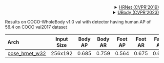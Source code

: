 <!-- [ALGORITHM] -->

<details>
<summary align="right"><a href="http://openaccess.thecvf.com/content_CVPR_2019/html/Sun_Deep_High-Resolution_Representation_Learning_for_Human_Pose_Estimation_CVPR_2019_paper.html">HRNet (CVPR'2019)</a></summary>

```bibtex
@inproceedings{sun2019deep,
  title={Deep high-resolution representation learning for human pose estimation},
  author={Sun, Ke and Xiao, Bin and Liu, Dong and Wang, Jingdong},
  booktitle={Proceedings of the IEEE conference on computer vision and pattern recognition},
  pages={5693--5703},
  year={2019}
}
```

</details>

<!-- [DATASET] -->

<details>
<summary align="right"><a href="https://arxiv.org/abs/2303.16160">UBody (CVPR'2023)</a></summary>

```bibtex
@article{lin2023one,
  title={One-Stage 3D Whole-Body Mesh Recovery with Component Aware Transformer},
  author={Lin, Jing and Zeng, Ailing and Wang, Haoqian and Zhang, Lei and Li, Yu},
  booktitle={Proceedings of the IEEE/CVF Conference on Computer Vision and Pattern Recognition},
  year={2023},
}
```

</details>

Results on COCO-WholeBody v1.0 val with detector having human AP of 56.4 on COCO val2017 dataset

| Arch                                    | Input Size | Body AP | Body AR | Foot AP | Foot AR | Face AP | Face AR | Hand AP | Hand AR | Whole AP | Whole AR |                   ckpt                   |                   log                   |
| :-------------------------------------- | :--------: | :-----: | :-----: | :-----: | :-----: | :-----: | :-----: | :-----: | :-----: | :------: | :------: | :--------------------------------------: | :-------------------------------------: |
| [pose_hrnet_w32](/configs/wholebody_2d_keypoint/topdown_heatmap/ubody/td-hm_hrnet-w32_8xb64-210e_coco-wholebody-256x192.py) |  256x192   |  0.685  |  0.759  |  0.564  |  0.675  |  0.625  |  0.705  |  0.516  |  0.609  |  0.549   |  0.646   | [ckpt](https://download.openmmlab.com/mmpose/v1/wholebody_2d_keypoint/ubody/td-hm_hrnet-w32_8xb64-210e_ubody-coco-256x192-7c227391_20230807.pth) | [log](https://download.openmmlab.com/mmpose/v1/wholebody_2d_keypoint/ubody/td-hm_hrnet-w32_8xb64-210e_ubody-coco-256x192-7c227391_20230807.json) |
